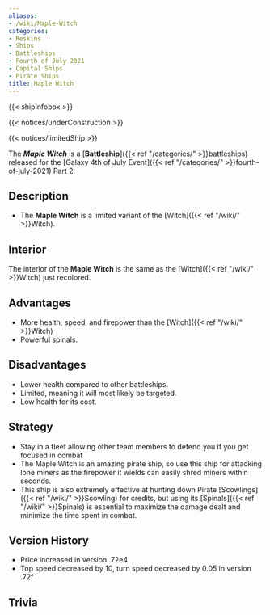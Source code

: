 ```yaml
---
aliases:
- /wiki/Maple-Witch
categories:
- Reskins
- Ships
- Battleships
- Fourth of July 2021
- Capital Ships
- Pirate Ships
title: Maple Witch
---  
```


{{< shipInfobox >}}   

{{< notices/underConstruction >}}   

{{< notices/limitedShip >}} 

The **_Maple Witch_** is a [**Battleship**]({{< ref "/categories/" >}}battleships) released for the [Galaxy 4th of July Event]({{< ref "/categories/" >}}fourth-of-july-2021) Part 2 

## Description

- The **Maple Witch** is a limited variant of the [Witch]({{< ref "/wiki/" >}}Witch).

## Interior

The interior of the **Maple Witch** is the same as the [Witch]({{< ref "/wiki/" >}}Witch) just recolored.

## Advantages

- More health, speed, and firepower than the [Witch]({{< ref "/wiki/" >}}Witch)
- Powerful spinals.

## Disadvantages

- Lower health compared to other battleships.
- Limited, meaning it will most likely be targeted.
- Low health for its cost.

## Strategy

- Stay in a fleet allowing other team members to defend you if you get focused in combat
- The Maple Witch is an amazing pirate ship, so use this ship for attacking lone miners as the firepower it wields can easily shred miners within seconds.
- This ship is also extremely effective at hunting down Pirate [Scowlings]({{< ref "/wiki/" >}}Scowling) for credits, but using its [Spinals]({{< ref "/wiki/" >}}Spinals) is essential to maximize the damage dealt and minimize the time spent in combat.

## Version History 

- Price increased in version .72e4
- Top speed decreased by 10, turn speed decreased by 0.05 in version .72f

## Trivia
